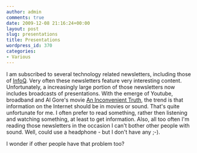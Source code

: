 ```yaml
---
author: admin
comments: true
date: 2009-12-08 21:16:24+00:00
layout: post
slug: presentations
title: Presentations
wordpress_id: 370
categories:
- Various
---
```


I am subscribed to several technology related newsletters, including those of [InfoQ](http://www.infoq.com). Very often these newsletters feature very interesting content. Unfortunately, a increasingly large portion of those newsletters now includes broadcasts of presentations. With the emerge of Youtube, broadband and Al Gore's movie [An Inconvenient Truth](http://www.moviemeter.nl/film/36759/), the trend is that information on the Internet should be in movies or sound.
That's quite unfortunate for me. I often prefer to read something, rather then listening and watching something, at least to get information. Also, all too often I'm reading those newsletters in the occasion I can't bother other people with sound. Well, could use a headphone - but I don't have any ;-).

I wonder if other people have that problem too?
